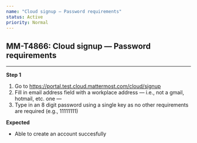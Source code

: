 ```yaml
---
name: "Cloud signup — Password requirements"
status: Active
priority: Normal
---
```


## MM-T4866: Cloud signup — Password requirements

---

**Step 1**

1. Go to <https://portal.test.cloud.mattermost.com/cloud/signup>
2. Fill in email address field with a workplace address — i.e., not a gmail, hotmail, etc. one —
3. Type in an 8 digit password using a single key as no other requirements are required (e.g., 11111111)

**Expected**

- Able to create an account succesfully
